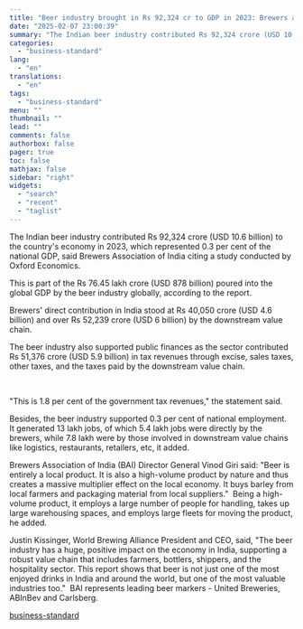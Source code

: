 ```yaml
---
title: "Beer industry brought in Rs 92,324 cr to GDP in 2023: Brewers association"
date: "2025-02-07 23:00:39"
summary: "The Indian beer industry contributed Rs 92,324 crore (USD 10.6 billion) to the country's economy in 2023, which represented 0.3 per cent of the national GDP, said Brewers Association of India citing a study conducted by Oxford Economics. This is part of the Rs 76.45 lakh crore (USD 878 billion)..."
categories:
  - "business-standard"
lang:
  - "en"
translations:
  - "en"
tags:
  - "business-standard"
menu: ""
thumbnail: ""
lead: ""
comments: false
authorbox: false
pager: true
toc: false
mathjax: false
sidebar: "right"
widgets:
  - "search"
  - "recent"
  - "taglist"
---
```


The Indian beer industry contributed Rs 92,324 crore (USD 10.6 billion) to the country's economy in 2023, which represented 0.3 per cent of the national GDP, said Brewers Association of India citing a study conducted by Oxford Economics.

This is part of the Rs 76.45 lakh crore (USD 878 billion) poured into the global GDP by the beer industry globally, according to the report.

Brewers' direct contribution in India stood at Rs 40,050 crore (USD 4.6 billion) and over Rs 52,239 crore (USD 6 billion) by the downstream value chain.

The beer industry also supported public finances as the sector contributed Rs 51,376 crore (USD 5.9 billion) in tax revenues through excise, sales taxes, other taxes, and the taxes paid by the downstream value chain.

 

"This is 1.8 per cent of the government tax revenues," the statement said.

Besides, the beer industry supported 0.3 per cent of national employment. It generated 13 lakh jobs, of which 5.4 lakh jobs were directly by the brewers, while 7.8 lakh were by those involved in downstream value chains like logistics, restaurants, retailers, etc, it added.

Brewers Association of India (BAI) Director General Vinod Giri said: "Beer is entirely a local product. It is also a high-volume product by nature and thus creates a massive multiplier effect on the local economy. It buys barley from local farmers and packaging material from local suppliers." 
Being a high-volume product, it employs a large number of people for handling, takes up large warehousing spaces, and employs large fleets for moving the product, he added.

Justin Kissinger, World Brewing Alliance President and CEO, said, "The beer industry has a huge, positive impact on the economy in India, supporting a robust value chain that includes farmers, bottlers, shippers, and the hospitality sector. This report shows that beer is not just one of the most enjoyed drinks in India and around the world, but one of the most valuable industries too." 
BAI represents leading beer markers - United Breweries, ABInBev and Carlsberg.

[business-standard](https://www.business-standard.com/industry/news/beer-industry-brought-in-rs-92-324-cr-to-gdp-in-2023-brewers-association-125020701728_1.html)
